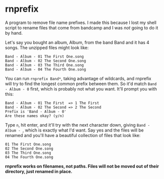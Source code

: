 # rnprefix
A program to remove file name prefixes. I made this because I lost my shell
script to rename files that come from bandcamp and I was *not* going to do it
by hand.

Let's say you bought an album, Album, from the band Band and it has 4 songs. The
unzipped files might look like:
```
Band - Album - 01 The First One.song
Band - Album - 02 The Second One.song
Band - Album - 03 The Third One.song
Band - Album - 04 The Fourth One.song
```

You can run `rnprefix Band*`, taking advantage of wildcards, and rnprefix will
try to find the longest common prefix between them. So it'd match
`Band - Album - 0` first, which is probably not what you want. It'll prompt you
with this:
```
Band - Album - 01 The First  => 1 The First
Band - Album - 02 The Second => 2 The Second
Prefix is 'Band - Album - 0'
Are these names okay? (y/n)
```

Type `n`, hit enter, and it'll try with the next character down, giving
`Band - Album - `, which is exactly what I'd want. Say yes and the files
will be renamed and you'll have a beautiful collection of files that look like:
```
01 The First One.song
02 The Second One.song
03 The Third One.song
04 The Fourth One.song
```

**rnprefix works on filenames, not paths. Files will not be moved out of
their directory, just renamed in place.**
